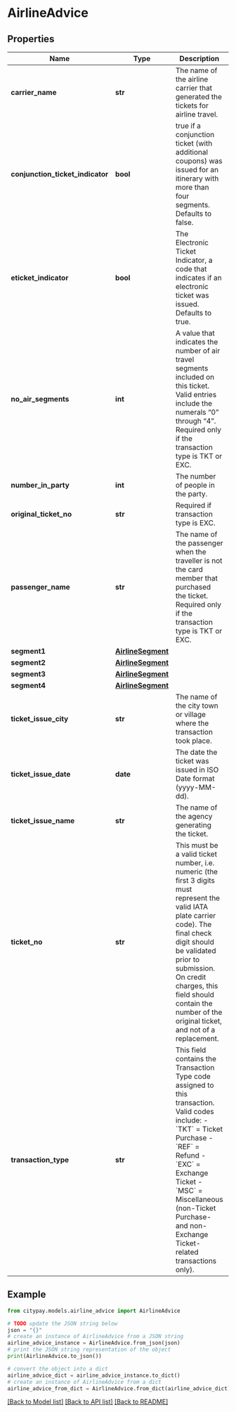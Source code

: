 # AirlineAdvice


## Properties

Name | Type | Description | Notes
------------ | ------------- | ------------- | -------------
**carrier_name** | **str** | The name of the airline carrier that generated the tickets for airline travel. | 
**conjunction_ticket_indicator** | **bool** | true if a conjunction ticket (with additional coupons) was issued for an itinerary with more than four segments. Defaults to false.  | [optional] 
**eticket_indicator** | **bool** | The Electronic Ticket Indicator, a code that indicates if an electronic ticket was issued.  Defaults to true. | [optional] 
**no_air_segments** | **int** | A value that indicates the number of air travel segments included on this ticket.  Valid entries include the numerals “0” through “4”. Required only if the transaction type is TKT or EXC.  | [optional] 
**number_in_party** | **int** | The number of people in the party. | [optional] 
**original_ticket_no** | **str** | Required if transaction type is EXC. | [optional] 
**passenger_name** | **str** | The name of the passenger when the traveller is not the card member that purchased the ticket. Required only if the transaction type is TKT or EXC. | [optional] 
**segment1** | [**AirlineSegment**](AirlineSegment.md) |  | 
**segment2** | [**AirlineSegment**](AirlineSegment.md) |  | [optional] 
**segment3** | [**AirlineSegment**](AirlineSegment.md) |  | [optional] 
**segment4** | [**AirlineSegment**](AirlineSegment.md) |  | [optional] 
**ticket_issue_city** | **str** | The name of the city town or village where the transaction took place. | 
**ticket_issue_date** | **date** | The date the ticket was issued in ISO Date format (yyyy-MM-dd). | 
**ticket_issue_name** | **str** | The name of the agency generating the ticket. | 
**ticket_no** | **str** | This must be a valid ticket number, i.e. numeric (the first 3 digits must represent the valid IATA plate carrier code). The final check digit should be validated prior to submission. On credit charges, this field should contain the number of the original ticket, and not of a replacement.  | 
**transaction_type** | **str** | This field contains the Transaction Type code assigned to this transaction. Valid codes include:   - &#x60;TKT&#x60; &#x3D; Ticket Purchase   - &#x60;REF&#x60; &#x3D; Refund   - &#x60;EXC&#x60; &#x3D; Exchange Ticket   - &#x60;MSC&#x60; &#x3D; Miscellaneous (non-Ticket Purchase- and non-Exchange Ticket-related transactions only).  | 

## Example

```python
from citypay.models.airline_advice import AirlineAdvice

# TODO update the JSON string below
json = "{}"
# create an instance of AirlineAdvice from a JSON string
airline_advice_instance = AirlineAdvice.from_json(json)
# print the JSON string representation of the object
print(AirlineAdvice.to_json())

# convert the object into a dict
airline_advice_dict = airline_advice_instance.to_dict()
# create an instance of AirlineAdvice from a dict
airline_advice_from_dict = AirlineAdvice.from_dict(airline_advice_dict)
```
[[Back to Model list]](../README.md#documentation-for-models) [[Back to API list]](../README.md#documentation-for-api-endpoints) [[Back to README]](../README.md)


